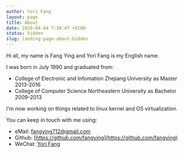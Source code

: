 ```yaml
---
author: Yori Fang
layout: page
title: About
date: 2020-04-04 7:30:47 +0100
status: hidden
slug: landing-page-about-hidden
---
```


Hi all, my name is Fang Ying and Yori Fang is my English name.

I was born in July 1990 and graduated from:

* College of Electronic and Infomation Zhejiang University as Master 2013-2016
* College of Computer Science Northeastern University as Bachelor 2009-2013

I'm now working on things related to linux kernel and OS virtualization.

You can keep in touch with me using:

* eMail:  [fangying712@gmail.com](fangying712@gmail.com)
* Github: [https://github.com/fangying](https://github.com/fangying)
* WeChat: [Yori Fang](https://kernelgo.org/pages/about.html)

